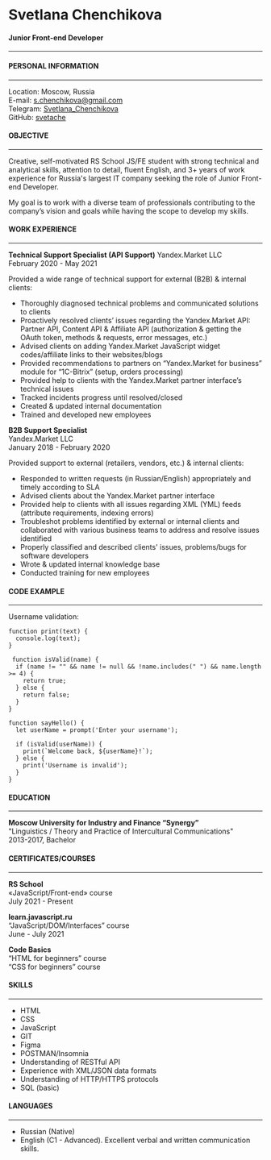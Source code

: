# Svetlana Chenchikova  
#### Junior Front-end Developer
___
#### PERSONAL INFORMATION  
__________
Location: Moscow, Russia  
E-mail: s.chenchikova@gmail.com  
Telegram: [Svetlana_Chenchikova](https://t.me/Svetlana_Chenchikova)  
GitHub: [svetache](https://github.com/svetache)


#### OBJECTIVE
_____
Creative, self-motivated RS School JS/FE student with strong technical and analytical skills, attention to detail, fluent English, and 3+ years of work experience for Russia's largest IT company seeking the role of Junior Front-end Developer. 

My goal is to work with a diverse team of professionals contributing to the company’s vision and goals while having the scope to develop my skills.

#### WORK EXPERIENCE  
___  
**Technical Support Specialist (API Support)** 
Yandex.Market LLC   
February 2020 - May 2021 

Provided a wide range of technical support for external (B2B) & internal clients:

- Thoroughly diagnosed technical problems and communicated solutions to clients 
- Proactively resolved clients’ issues regarding the Yandex.Market API: Partner API, Content API & Affiliate API (authorization & getting the OAuth token, methods & requests, error messages, etc.)
- Advised clients on adding Yandex.Market JavaScript widget codes/affiliate links to their websites/blogs
- Provided recommendations to partners on “Yandex.Market for business” module for “1C-Bitrix” (setup, orders processing)
- Provided help to clients with the Yandex.Market partner interface’s technical issues 
- Tracked incidents progress until resolved/closed
- Created & updated internal documentation
- Trained and developed new employees

**B2B Support Specialist**  
Yandex.Market LLC   
January 2018 - February 2020

Provided support to external (retailers, vendors, etc.) & internal clients:

- Responded to written requests (in Russian/English) appropriately and timely according to SLA 
- Advised clients about the Yandex.Market partner interface
- Provided help to clients with all issues regarding XML (YML) feeds (attribute requirements, indexing errors)
- Troubleshot problems identified by external or internal clients and collaborated with various business teams to address and resolve issues identified
- Properly classified and described clients' issues, problems/bugs for software developers
- Wrote & updated internal knowledge base
- Conducted training for new employees  
  
#### CODE EXAMPLE
___
Username validation:

```
function print(text) {
  console.log(text);
}
 
 function isValid(name) {
  if (name != "" && name != null && !name.includes(" ") && name.length >= 4) {
    return true;
  } else {
    return false;
  }
}

function sayHello() {
  let userName = prompt('Enter your username');
  
  if (isValid(userName)) {
    print(`Welcome back, ${userName}!`);
  } else {
    print('Username is invalid');
  }
}
```
#### EDUCATION
___
**Moscow University for Industry and Finance “Synergy”**  
"Linguistics / Theory and Practice of Intercultural Communications"  
2013-2017, Bachelor
#### CERTIFICATES/COURSES
___
**RS School**  
«JavaScript/Front-end» course  
July 2021 - Present 

**learn.javascript.ru**  
“JavaScript/DOM/Interfaces” course  
June - July 2021

**Code Basics**  
“HTML for beginners” course  
“CSS for beginners” course


#### SKILLS  
___
- HTML
- CSS
- JavaScript
- GIT
- Figma
- POSTMAN/Insomnia
- Understanding of RESTful API  
- Experience with XML/JSON data formats
- Understanding of HTTP/HTTPS protocols    
- SQL (basic)  

#### LANGUAGES  
_____
- Russian (Native)
- English (C1 - Advanced). Excellent verbal and written communication skills.
